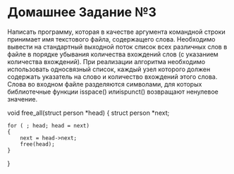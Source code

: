 # Домашнее Задание №3
Написать программу, которая в качестве аргумента командной строки принимает имя текстового файла, содержащего слова.
Необходимо вывести на стандартный выходной поток список всех различных слов в файле в порядке убывания количества вхождений слов (с указанием количества вхождений).
При реализации алгоритма необходимо использовать односвязный список, каждый узел которого должен содержать указатель на слово и количество вхождений этого слова.
Слова во входном файле разделяются символами, для которых библиотечные функции isspace() илиispunct() возвращают ненулевое значение.

void free_all(struct person *head)
{
    struct person *next;

    for ( ; head; head = next)
    {
        next = head->next;
        free(head);
    }
}
